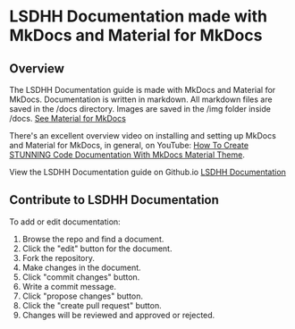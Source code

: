 # LSDHH Documentation made with MkDocs and Material for MkDocs

## Overview

The LSDHH Documentation guide is made with MkDocs and Material for MkDocs. Documentation is written in markdown. All markdown files are saved in the /docs directory. Images are saved in the /img folder inside /docs. [See Material for MkDocs](https://squidfunk.github.io/mkdocs-material) 

There's an excellent overview video on installing and setting up MkDocs and Material for MkDocs, in general, on YouTube: [How To Create STUNNING Code Documentation With MkDocs Material Theme](https://www.youtube.com/watch?v=Q-YA_dA8C20).  

View the LSDHH Documentation guide on Github.io [LSDHH Documentation](https://nashville-public-library.github.io/lsdhh-documentation/)

## Contribute to LSDHH Documentation

To add or edit documentation: 
1. Browse the repo and find a document.
1. Click the "edit" button for the document. 
1. Fork the repository. 
1. Make changes in the document. 
1. Click "commit changes" button. 
1. Write a commit message. 
1. Click "propose changes" button. 
1. Click the "create pull request" button. 
1. Changes will be reviewed and approved or rejected. 